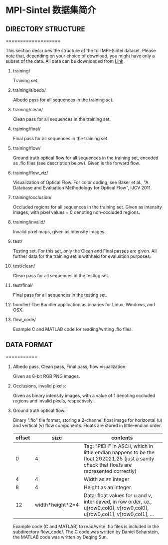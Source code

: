 # MPI-Sintel 数据集简介

## DIRECTORY STRUCTURE

===================

This section describes the structure of the full MPI-Sintel dataset. Please note
that, depending on your choice of download, you might have only a subset of the
data. All data can be downloaded from [Link](http://sintel.is.tue.mpg.de).

1. training/

   Training set.

2. training/albedo/

    Albedo pass for all sequences in the training set.

3. training/clean/

   Clean pass for all sequences in the training set.

4. training/final/

    Final pass for all sequences in the training set.

5. training/flow/

    Ground truth optical flow for all sequences in the training set, encoded
    as .flo files (see description below). Given is the forward flow.

6. training/flow_viz/

    Visualization of Optical Flow. For color coding, see Baker et al., "A
    Database and Evaluation Methodology for Optical Flow", IJCV 2011.

7. training/occlusion/

    Occluded regions for all sequences in the training set. Given as intensity images, with pixel values = 0 denoting non-occluded regions.

8. training/invalid/

    Invalid pixel maps, given as intensity images.

9. test/

    Testing set. For this set, only the Clean and Final passes are given. All
    further data for the training set is withheld for evaluation purposes.

10. test/clean/

    Clean pass for all sequences in the testing set.

11. test/final/

    Final pass for all sequences in the testing set.

12. bundler/
    The Bundler application as binaries for Linux, Windows, and OSX.

13. flow_code/

    Example C and MATLAB code for reading/writing .flo files.

## DATA FORMAT

===========

1. Albedo pass, Clean pass, Final pass, flow visualization:

    Given as 8-bit RGB PNG images.

2. Occlusions, invalid pixels:

    Given as binary intensity images, with a value of 1 denoting occluded regions and invalid pixels, respectively.

3. Ground truth optical flow:

    Binary ".flo" file format, storing a 2-channel float image for horizontal (u) and vertical (v) flow components. Floats are stored in little-endian order.

    | offset | size | contents |
    | --- | --- | --- |
    | 0 | 4 | Tag: "PIEH" in ASCII, which in little endian happens to be the float 202021.25 (just a sanity check that floats are represented correctly)|
    | 4 | 4 | Width as an integer |
    | 8 | 4 | Height as an integer |
    | 12 | width\*height\*2\*4 | Data: float values for u and v, interleaved, in row order, i.e., u[row0,col0], v[row0,col0], u[row0,col1], v[row0,col1], ... |

    Example code (C and MATLAB) to read/write .flo files is included in the subdirectory flow_code/. The C code was written by Daniel Scharstein, the MATLAB code was written by Deqing Sun.

